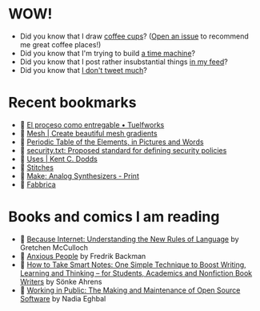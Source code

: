 # WOW!

- Did you know that I draw [coffee cups](https://papercups.mamuso.net/)? ([Open an issue](https://github.com/mamuso/papercups/issues) to recommend me great coffee places!)
- Did you know that I'm trying to build [a time machine](https://github.com/mamuso/fluxcapacitor)?
- Did you know that I post rather insubstantial things [in my feed](https://feed.mamuso.net/)?
- Did you know that [I don't tweet much](https://twitter.com/mamuso)?

# Recent bookmarks

- 👀 [El proceso como entregable • Tuelfworks](https://tuelfworks.com/el-proceso-como-entregable/)
- 👀 [Mesh | Create beautiful mesh gradients](https://meshgradient.com/)
- 👀 [Periodic Table of the Elements, in Pictures and Words](https://elements.wlonk.com/index.htm)
- 👀 [security.txt: Proposed standard for defining security policies](https://securitytxt.org/)
- 👀 [Uses | Kent C. Dodds](https://kentcdodds.com/uses/)
- 👀 [Stitches](https://stitches.dev/)
- 👀 [Make: Analog Synthesizers - Print](https://www.makershed.com/products/make-analog-synthesizers)
- 👀 [Fabbrica](https://www.cinetype.com/fabbrica)


# Books and comics I am reading

- 📘 [Because Internet: Understanding the New Rules of Language](https://www.goodreads.com/book/show/37834053) by Gretchen McCulloch
- 📘 [Anxious People](https://www.goodreads.com/book/show/49534036) by Fredrik Backman
- 📘 [How to Take Smart Notes: One Simple Technique to Boost Writing, Learning and Thinking – for Students, Academics and Nonfiction Book Writers](https://www.goodreads.com/book/show/34507927) by Sönke Ahrens
- 📘 [Working in Public: The Making and Maintenance of Open Source Software](https://www.goodreads.com/book/show/54140556) by Nadia Eghbal

